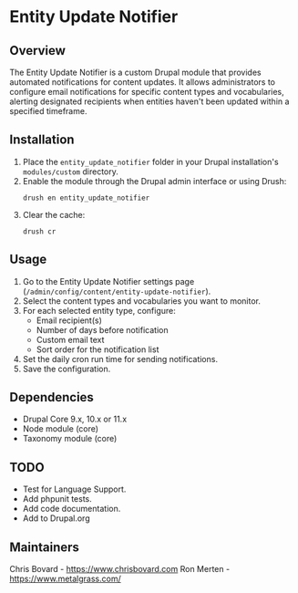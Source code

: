 # Entity Update Notifier

## Overview

The Entity Update Notifier is a custom Drupal module that provides automated notifications for content updates. It allows administrators to configure email notifications for specific content types and vocabularies, alerting designated recipients when entities haven't been updated within a specified timeframe.

## Installation

1. Place the `entity_update_notifier` folder in your Drupal installation's `modules/custom` directory.
2. Enable the module through the Drupal admin interface or using Drush:
   ```
   drush en entity_update_notifier
   ```
3. Clear the cache:
   ```
   drush cr
   ```

## Usage

1. Go to the Entity Update Notifier settings page (`/admin/config/content/entity-update-notifier`).
2. Select the content types and vocabularies you want to monitor.
3. For each selected entity type, configure:
   - Email recipient(s)
   - Number of days before notification
   - Custom email text
   - Sort order for the notification list
4. Set the daily cron run time for sending notifications.
5. Save the configuration.

## Dependencies

- Drupal Core 9.x, 10.x or 11.x
- Node module (core)
- Taxonomy module (core)

## TODO

- Test for Language Support.
- Add phpunit tests.
- Add code documentation.
- Add to Drupal.org

## Maintainers

Chris Bovard - https://www.chrisbovard.com
Ron Merten - https://www.metalgrass.com/

